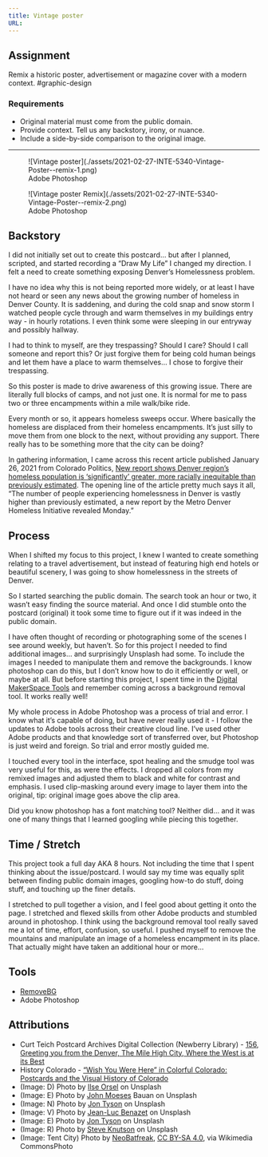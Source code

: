 ```yaml
---
title: Vintage poster
URL:
---
```


## Assignment

Remix a historic poster, advertisement or magazine cover with a modern context.
\#graphic-design

### Requirements

-   Original material must come from the public domain.
-   Provide context. Tell us any backstory, irony, or nuance.
-   Include a side-by-side comparison to the original image.

***

<figure markdown>
  ![Vintage poster](./assets/2021-02-27-INTE-5340-Vintage-Poster--remix-1.png)
  <figcaption>Adobe Photoshop</figcaption>
</figure>

<figure markdown>
  ![Vintage poster Remix](./assets/2021-02-27-INTE-5340-Vintage-Poster--remix-2.png)
  <figcaption>Adobe Photoshop</figcaption>
</figure>

## Backstory

I did not initially set out to create this postcard… but after I planned, scripted, and started recording a “Draw My Life” I changed my direction. I felt a need to create something exposing Denver’s Homelessness problem.

I have no idea why this is not being reported more widely, or at least I have not heard or seen any news about the growing number of homeless in Denver County. It is saddening, and during the cold snap and snow storm I watched people cycle through and warm themselves in my buildings entry way - in hourly rotations. I even think some were sleeping in our entryway and possibly hallway.

I had to think to myself, are they trespassing? Should I care? Should I call someone and report this? Or just forgive them for being cold human beings and let them have a place to warm themselves… I chose to forgive their trespassing.

So this poster is made to drive awareness of this growing issue. There are literally full blocks of camps, and not just one. It is normal for me to pass two or three encampments within a mile walk/bike ride.

Every month or so, it appears homeless sweeps occur. Where basically the homeless are displaced from their homeless encampments. It’s just silly to move them from one block to the next, without providing any support. There really has to be something more that the city can be doing?

In gathering information, I came across this recent article published January 26, 2021 from Colorado Politics, [New report shows Denver region’s homeless population is ‘significantly’ greater, more racially inequitable than previously estimated](https://www.coloradopolitics.com/denver/new-report-shows-denver-region-s-homeless-population-is-significantly-greater-more-racially-inequitable-than/article_e5cb915c-0cda-11eb-83e5-e7da9c107303.html). The opening line of the article pretty much says it all, “The number of people experiencing homelessness in Denver is vastly higher than previously estimated, a new report by the Metro Denver Homeless Initiative revealed Monday.”

## Process

When I shifted my focus to this project, I knew I wanted to create something relating to a travel advertisement, but instead of featuring high end hotels or beautiful scenery, I was going to show homelessness in the streets of Denver.

So I started searching the public domain. The search took an hour or two, it wasn’t easy finding the source material. And once I did stumble onto the postcard (original) it took some time to figure out if it was indeed in the public domain.

I have often thought of recording or photographing some of the scenes I see around weekly, but haven’t. So for this project I needed to find additional images… and surprisingly Unsplash had some. To include the images I needed to manipulate them and remove the backgrounds. I know photoshop can do this, but I don’t know how to do it efficiently or well, or maybe at all. But before starting this project, I spent time in the [Digital MakerSpace Tools](https://www.notion.so/d0376ca12f8e419d9d6558ab378c4bea?v=c089e77ea4b846928316e9535f805138) and remember coming across a background removal tool. It works really well!

My whole process in Adobe Photoshop was a process of trial and error. I know what it’s capable of doing, but have never really used it - I follow the updates to Adobe tools across their creative cloud line. I’ve used other Adobe products and that knowledge sort of transferred over, but Photoshop is just weird and foreign. So trial and error mostly guided me.

I touched every tool in the interface, spot healing and the smudge tool was very useful for this, as were the effects. I dropped all colors from my remixed images and adjusted them to black and white for contrast and emphasis. I used clip-masking around every image to layer them into the original, tip: original image goes above the clip area.

Did you know photoshop has a font matching tool? Neither did… and it was one of many things that I learned googling while piecing this together.

## Time / Stretch

This project took a full day AKA 8 hours. Not including the time that I spent thinking about the issue/postcard. I would say my time was equally split between finding public domain images, googling how-to do stuff, doing stuff, and touching up the finer details.

I stretched to pull together a vision, and I feel good about getting it onto the page. I stretched and flexed skills from other Adobe products and stumbled around in photoshop. I think using the background removal tool really saved me a lot of time, effort, confusion, so useful. I pushed myself to remove the mountains and manipulate an image of a homeless encampment in its place. That actually might have taken an additional hour or more...

## Tools

-   [RemoveBG](https://www.remove.bg)
-   Adobe Photoshop

## Attributions

-   Curt Teich Postcard Archives Digital Collection (Newberry Library) - [156, Greeting you from the Denver, The Mile High City, Where the West is at its Best](https://collections.carli.illinois.edu/digital/collection/nby_teich/id/7279/rec/3)
-   History Colorado - [“Wish You Were Here” in Colorful Colorado: Postcards and the Visual History of Colorado](https://www.historycolorado.org/story/2019/07/24/wish-you-were-here-colorful-colorado-postcards-and-visual-history-colorado)
-   (Image: D) Photo by [Ilse Orsel](https://unsplash.com/photos/J5EUUY7SuLk) on Unsplash
-   (Image: E) Photo by [John Moeses](https://unsplash.com/photos/lQ2BzDNmnHE) Bauan on Unsplash
-   (Image: N) Photo by [Jon Tyson](https://unsplash.com/photos/rbz1hVh7_LM) on Unsplash
-   (Image: V) Photo by [Jean-Luc Benazet](https://unsplash.com/photos/q2NiO7JvN2A) on Unsplash
-   (Image: E) Photo by [Jon Tyson](https://unsplash.com/photos/ajzN2AYNi1U) on Unsplash
-   (Image: R) Photo by [Steve Knutson](https://unsplash.com/photos/lQ2BzDNmnHE) on Unsplash
-   (Image: Tent City) Photo by [NeoBatfreak](https://commons.wikimedia.org/w/index.php?curid=77434473), [CC BY-SA 4.0](https://creativecommons.org/licenses/by-sa/4.0), via Wikimedia CommonsPhoto
